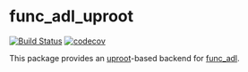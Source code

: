 # func_adl_uproot

[![Build Status](https://travis-ci.org/iris-hep/func_adl_uproot.svg?branch=master)](https://travis-ci.org/iris-hep/func_adl_uproot)
[![codecov](https://codecov.io/gh/iris-hep/func_adl_uproot/branch/master/graph/badge.svg)](https://codecov.io/gh/iris-hep/func_adl_uproot)

This package provides an [uproot](https://github.com/scikit-hep/uproot)-based backend for [func_adl](https://github.com/iris-hep/func_adl).

